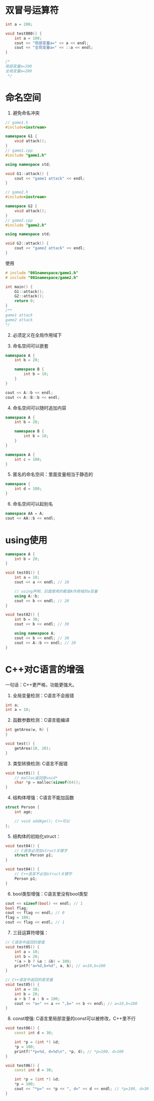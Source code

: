
# 双冒号运算符

```c++
int a = 200;

void test000() {
    int a = 100;
    cout << "局部变量a=" << a << endl;
    cout << "全局变量a=" << ::a << endl;
}

/*
局部变量a=100
全局变量a=200
 */
```

# 命名空间

1. 避免命名冲突
```c++
// game1.h
#include<iostream>

namespace G1 {
    void attack();
}
// game1.cpp
#include "game1.h"

using namespace std;

void G1::attack() {
    cout << "game1 attack" << endl;
}

// game2.h
#include<iostream>

namespace G2 {
    void attack();
}
// game2.cpp
#include "game2.h"

using namespace std;

void G2::attack() {
    cout << "game2 attack" << endl;
}
```
使用
```c++
# include "001namespace/game1.h"
# include "001namespace/game2.h"

int main() {
    G1::attack();
    G2::attack();
    return 0;
}
/**
game1 attack
game2 attack
*/
```

2. 必须定义在全局作用域下

3. 命名空间可以嵌套

```c++
namespace A {
    int b = 20;

    namespace B {
        int b = 10;
    }
}

cout << A::b << endl;
cout << A::B::b << endl;
```

4. 命名空间可以随时追加内容

```c++
namespace A {
    int b = 20;

    namespace B {
        int b = 10;
    }
}

namespace A {
    int c = 100;
}
```

5. 匿名的命名空间：里面变量相当于静态的

```c++
namespace {
    int d = 100;
}
```

6. 命名空间可以起别名

```c++
namespace AA = A;
cout << AA::b << endl;
```

# using使用

```c++
namespace A {
    int b = 20;
}

void test01() {
    int a = 10;
    cout << a << endl; // 10

    // using声明，后面使用的都是A作用域的a变量
    using A::b;
    cout << b << endl; // 20
}

void test02() {
    int b = 30;
    cout << b << endl; // 30

    using namespace A;
    cout << b << endl; // 30
    cout << A::b << endl; // 20
}
```

# C++对C语言的增强

一句话：C++更严格，功能更强大。

1. 全局变量检测：C语言不会报错
```c++
int a;
int a = 10;
```

2. 函数参数检测：C语言能编译
```c++
int getArea(w, h) {
}

void test() {
    getArea(10, 20);
}
```

3. 类型转换检测: C语言不报错
```c++
void test01() {
    // malloc返回是void*
    char *p = malloc(sizeof(64));
}
```

4. 结构体增强：C语言不能加函数
```c++
struct Person {
    int age;

    // void addAge(); C++可以
};
```

5. 结构体的初始化struct：
```c++
void test04() {
    // C语言必须加struct关键字
    struct Person p1;
}

void test04() {
    // C++语言不必加struct关键字
    Person p1;
}
```

6. bool类型增强：C语言里没有bool类型
```c++
cout << sizeof(bool) << endl; // 1
bool flag;
cout << flag << endl; // 0
flag = 100;
cout << flag << endl; // 1
```

7. 三目运算符增强：

```c++
// C语言中返回的是值
void test05() {
    int a = 10;
    int b = 20;
    *(a > b ? &a : &b) = 100;
    printf("a=%d,b=%d", a, b); // a=10,b=100
}

// C++语言中返回的是变量
void test05() {
    int a = 10;
    int b = 20;
    a > b ? a : b = 100;
    cout << "a=" << a << ",b=" << b << endl; // a=10,b=100
}
```

8. const增强: C语言里局部变量的const可以被修改，C++里不行

```c++
void test06() {
    const int d = 30;

    int *p = (int *) &d;
    *p = 100;
    printf("*p=%d, d=%d\n", *p, d); // *p=100, d=100
}

void test06() {
    const int d = 30;

    int *p = (int *) &d;
    *p = 100;
    cout << "*p=" << *p << ", d=" << d << endl; // *p=100, d=30
}
```


